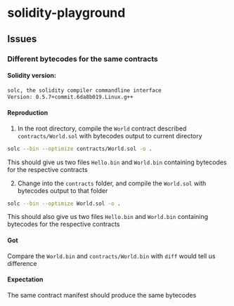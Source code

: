 # solidity-playground

## Issues

### Different bytecodes for the same contracts

#### Solidity version:

```bash
solc, the solidity compiler commandline interface
Version: 0.5.7+commit.6da8b019.Linux.g++
```

#### Reproduction

1. In the root directory, compile the `World` contract described `contracts/World.sol` with bytecodes output to current directory

```bash
solc --bin --optimize contracts/World.sol -o .
```

This should give us two files `Hello.bin` and `World.bin` containing bytecodes for the respective contracts

2. Change into the `contracts` folder, and compile the `World.sol` with bytecodes output to that folder

```bash
solc --bin --optimize World.sol -o .
```

This should also give us two files `Hello.bin` and `World.bin` containing bytecodes for the respective contracts

#### Got

Compare the `World.bin` and `contracts/World.bin` with `diff` would tell us difference

#### Expectation

The same contract manifest should produce the same bytecodes

